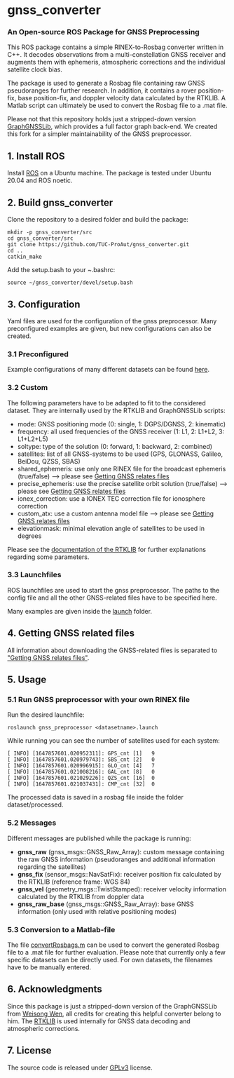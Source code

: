 # gnss_converter
### An Open-source ROS Package for GNSS Preprocessing

This ROS package contains a simple RINEX-to-Rosbag converter written in C++. It decodes observations from a multi-constellation GNSS receiver and augments them with ephemeris, atmospheric corrections and the individual satellite clock bias.

The package is used to generate a Rosbag file containing raw GNSS pseudoranges for further research. In addition, it contains a rover position-fix, base position-fix, and doppler velocity data calculated by the RTKLIB. A Matlab script can ultimately be used to convert the Rosbag file to a .mat file.

Please not that this repository holds just a stripped-down version [GraphGNSSLib](https://github.com/weisongwen/GraphGNSSLib), which provides a full factor graph back-end. We created this fork for a simpler maintainability of the GNSS preprocessor.


## 1. Install ROS

Install [ROS](http://wiki.ros.org/ROS/Installation) on a Ubuntu machine. The package is tested under Ubuntu 20.04 and ROS noetic.

## 2. Build gnss_converter

Clone the repository to a desired folder and build the package:
```
mkdir -p gnss_converter/src
cd gnss_converter/src
git clone https://github.com/TUC-ProAut/gnss_converter.git
cd ..
catkin_make
```
Add the setup.bash to your ~.bashrc:
```
source ~/gnss_converter/devel/setup.bash
```

## 3. Configuration

Yaml files are used for the configuration of the gnss preprocessor. Many preconfigured examples are given, but new configurations can also be created.

### 3.1 Preconfigured

Example configurations of many different datasets can be found [here](/gnss_preprocessor/config).

### 3.2 Custom

The following parameters have to be adapted to fit to the considered dataset. They are internally used by the RTKLIB and GraphGNSSLib scripts:

- mode: GNSS positioning mode (0: single, 1: DGPS/DGNSS, 2: kinematic)
- frequency: all used frequencies of the GNSS receiver (1: L1, 2: L1+L2, 3: L1+L2+L5)
- soltype: type of the solution (0: forward, 1: backward, 2: combined)
- satellites: list of all GNSS-systems to be used (GPS, GLONASS, Galileo, BeiDou, QZSS, SBAS)
- shared_ephemeris: use only one RINEX file for the broadcast ephemeris (true/false) --> please see [Getting GNSS relates files](docs/gnss_related_files.md)
- precise_ephemeris: use the precise satellite orbit solution (true/false) --> please see [Getting GNSS relates files](docs/gnss_related_files.md)
- ionex_correction: use a IONEX TEC correction file for ionosphere correction
- custom_atx: use a custom antenna model file --> please see [Getting GNSS relates files](docs/gnss_related_files.md)
- elevationmask: minimal elevation angle of satellites to be used in degrees 

Please see the [documentation of the RTKLIB](http://www.rtklib.com/rtklib_document.htm) for further explanations regarding some parameters.

### 3.3 Launchfiles

ROS launchfiles are used to start the gnss preprocessor. The paths to the config file and all the other GNSS-related files have to be specified here.

Many examples are given inside the [launch](/gnss_preprocessor/launch) folder. 

## 4. Getting GNSS related files

All information about downloading the GNSS-related files is separated to ["Getting GNSS relates files"](docs/gnss_related_files.md).

## 5. Usage

### 5.1 Run GNSS preprocessor with your own RINEX file

Run the desired launchfile: 
```
roslaunch gnss_preprocessor <datasetname>.launch
```

While running you can see the number of satellites used for each system:
```
[ INFO] [1647857601.020952311]: GPS_cnt [1]   9
[ INFO] [1647857601.020979743]: SBS_cnt [2]   0
[ INFO] [1647857601.020996915]: GLO_cnt [4]   7
[ INFO] [1647857601.021008216]: GAL_cnt [8]   0
[ INFO] [1647857601.021029226]: QZS_cnt [16]  0
[ INFO] [1647857601.021037431]: CMP_cnt [32]  0
```

The processed data is saved in a rosbag file inside the folder dataset/processed. 

### 5.2 Messages

Different messages are published while the package is running:

- **gnss_raw** (gnss_msgs::GNSS_Raw_Array): custom message containing the raw GNSS information (pseudoranges and additional information regarding the satellites)
- **gnss_fix** (sensor_msgs::NavSatFix): receiver position fix calculated by the RTKLIB (reference frame: WGS 84)
- **gnss_vel** (geometry_msgs::TwistStamped): receiver velocity information calculated by the RTKLIB from doppler data
- **gnss_raw_base** (gnss_msgs::GNSS_Raw_Array): base GNSS information (only used with relative positioning modes) 

### 5.3 Conversion to a Matlab-file

The file [convertRosbags.m](/gnss_preprocessor/matlab/) can be used to convert the generated Rosbag file to a .mat file for further evaluation.
Please note that currently only a few specific datasets can be directly used. For own datasets, the filenames have to be manually entered.

## 6. Acknowledgments

Since this package is just a stripped-down version of the GraphGNSSLib from [Weisong Wen](https://weisongwen.wixsite.com/weisongwen), all credits for creating this helpful converter belong to him.
The [RTKLIB](http://www.rtklib.com/) is used internally for GNSS data decoding and atmospheric corrections.

## 7. License
The source code is released under [GPLv3](http://www.gnu.org/licenses/) license. 
